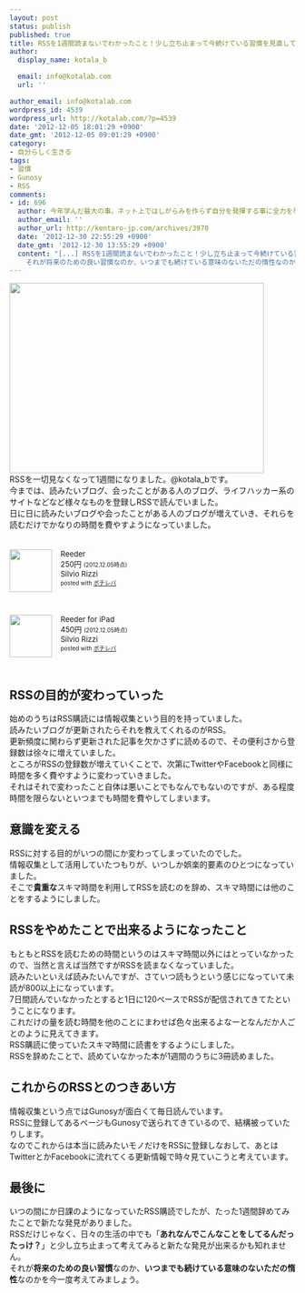 ```yaml
---
layout: post
status: publish
published: true
title: RSSを1週間読まないでわかったこと！少し立ち止まって今続けている習慣を見直してみよう
author:
  display_name: kotala_b

  email: info@kotalab.com
  url: ''

author_email: info@kotalab.com
wordpress_id: 4539
wordpress_url: http://kotalab.com/?p=4539
date: '2012-12-05 18:01:29 +0900'
date_gmt: '2012-12-05 09:01:29 +0900'
category:
- 自分らしく生きる
tags:
- 習慣
- Gunosy
- RSS
comments:
- id: 696
  author: 今年学んだ最大の事。ネット上ではしがらみを作らず自分を発揮する事に全力を尽くす。憲.com | 憲.com
  author_email: ''
  author_url: http://kentaro-jp.com/archives/3970
  date: '2012-12-30 22:55:29 +0900'
  date_gmt: '2012-12-30 13:55:29 +0900'
  content: "[...] RSSを1週間読まないでわかったこと！少し立ち止まって今続けている習慣を... RSSだけじゃなく、日々の生活の中でも「あれなんでこんなことをしてるんだったっけ？」と少し立ち止まって考えてみると新たな発見が出来るかも知れません。
    それが将来のための良い習慣なのか、いつまでも続けている意味のないただの惰性なのかを今一度考えてみましょう。 [...]"
---
```

<p><a href="http://kotalab.com/wp-content/uploads/rss_121205.png" target="_blank"><img src="http://kotalab.com/wp-content/uploads/rss_121205-448x335.png" alt="" title="rss_121205" width="448" height="335" class="alignnone size-large wp-image-4540" /></a><br />
RSSを一切見なくなって1週間になりました。@kotala_bです。<br />
今までは、読みたいブログ、会ったことがある人のブログ、ライフハッカー系のサイトなどなど様々なものを登録しRSSで読んでいました。<br />
日に日に読みたいブログや会ったことがある人のブログが増えていき、それらを読むだけでかなりの時間を費やすようになっていました。</p>
<div class="pochireba" style="text-align:left;font-size:small;padding:20px 0;/zoom: 1;overflow: hidden;"><span class="removed_link" title="http://click.linksynergy.com/fs-bin/click?id=d2yYUp776R4&amp;subid=&amp;offerid=94348.1&amp;type=3&amp;tmpid=3910&amp;RD_PARM1=https%253A%252F%252Fitunes.apple.com%252Fjp%252Fapp%252Freeder%252Fid325502379%253Fmt%253D8%2526uo%253D4"><img src="http://a1396.phobos.apple.com/us/r1000/113/Purple/v4/1e/0f/e5/1e0fe52a-a678-c24a-557e-dcafcf8bbf9b/mzm.bvkpybrb.png" width="75" height="75" style="float:left;margin:0 15px 0 0;" class="pochi_img" ></span>
<div class="pochi_info" style="text-align:left;/zoom: 1;overflow: hidden;">
<div class="pochi_name"><span class="removed_link" title="http://click.linksynergy.com/fs-bin/click?id=d2yYUp776R4&amp;subid=&amp;offerid=94348.1&amp;type=3&amp;tmpid=3910&amp;RD_PARM1=https%253A%252F%252Fitunes.apple.com%252Fjp%252Fapp%252Freeder%252Fid325502379%253Fmt%253D8%2526uo%253D4">Reeder</span></div>
<div class="pochi_price" style="display:inline;">250円</div>
<div class="pochi_time" style="font-size:x-small;display:inline;">(2012.12.05時点)</div>
<div class="pochi_seller"><span class="removed_link" title="http://click.linksynergy.com/fs-bin/click?id=d2yYUp776R4&amp;subid=&amp;offerid=94348.1&amp;type=3&amp;tmpid=3910&amp;RD_PARM1=https%253A%252F%252Fitunes.apple.com%252Fjp%252Fartist%252Fsilvio-rizzi%252Fid325502382%253Fuo%253D4">Silvio Rizzi</span></div>
<div class="pochi_post" style="font-size:x-small;">posted with <a href="http://pochireba.com">ポチレバ</a></div>
</div>
<div class="pochireba-footer" style="clear: left"></div>
</div>
<div class="pochireba" style="text-align:left;font-size:small;padding:20px 0;/zoom: 1;overflow: hidden;"><span class="removed_link" title="http://click.linksynergy.com/fs-bin/click?id=d2yYUp776R4&amp;subid=&amp;offerid=94348.1&amp;type=3&amp;tmpid=3910&amp;RD_PARM1=https%253A%252F%252Fitunes.apple.com%252Fjp%252Fapp%252Freeder-for-ipad%252Fid375661689%253Fmt%253D8%2526uo%253D4"><img src="http://a1112.phobos.apple.com/us/r1000/068/Purple/v4/5e/9b/b9/5e9bb9ef-8ef6-f496-b692-696261cb15a0/mzm.rwdpumdo.png" width="75" height="75" style="float:left;margin:0 15px 0 0;" class="pochi_img" ></span>
<div class="pochi_info" style="text-align:left;/zoom: 1;overflow: hidden;">
<div class="pochi_name"><span class="removed_link" title="http://click.linksynergy.com/fs-bin/click?id=d2yYUp776R4&amp;subid=&amp;offerid=94348.1&amp;type=3&amp;tmpid=3910&amp;RD_PARM1=https%253A%252F%252Fitunes.apple.com%252Fjp%252Fapp%252Freeder-for-ipad%252Fid375661689%253Fmt%253D8%2526uo%253D4">Reeder for iPad</span></div>
<div class="pochi_price" style="display:inline;">450円</div>
<div class="pochi_time" style="font-size:x-small;display:inline;">(2012.12.05時点)</div>
<div class="pochi_seller"><span class="removed_link" title="http://click.linksynergy.com/fs-bin/click?id=d2yYUp776R4&amp;subid=&amp;offerid=94348.1&amp;type=3&amp;tmpid=3910&amp;RD_PARM1=https%253A%252F%252Fitunes.apple.com%252Fjp%252Fartist%252Fsilvio-rizzi%252Fid325502382%253Fuo%253D4">Silvio Rizzi</span></div>
<div class="pochi_post" style="font-size:x-small;">posted with <a href="http://pochireba.com">ポチレバ</a></div>
</div>
<div class="pochireba-footer" style="clear: left"></div>
</div>
<p><!--more--></p>
<h2>RSSの目的が変わっていった</h2>
<p>始めのうちはRSS購読には情報収集という目的を持っていました。<br />
読みたいブログが更新されたらそれを教えてくれるのがRSS。<br />
更新頻度に関わらず更新された記事を欠かさずに読めるので、その便利さから登録数は徐々に増えていました。<br />
ところがRSSの登録数が増えていくことで、次第にTwitterやFacebookと同様に時間を多く費やすように変わっていきました。<br />
それはそれで変わったこと自体は悪いことでもなんでもないのですが、ある程度時間を限らないといつまでも時間を費やしてしまいます。</p>
<h2>意識を変える</h2>
<p>RSSに対する目的がいつの間にか変わってしまっていたのでした。<br />
情報収集として活用していたつもりが、いつしか娯楽的要素のひとつになっていました。<br />
そこで<strong>貴重な</strong>スキマ時間を利用してRSSを読むのを辞め、スキマ時間には他のことをするようにしました。</p>
<h2>RSSをやめたことで出来るようになったこと</h2>
<p>もともとRSSを読むための時間というのはスキマ時間以外にはとっていなかったので、当然と言えば当然ですがRSSを読まなくなっていました。<br />
読みたいといえば読みたいんですが、さていつ読もうという感じになっていて未読が800以上になっています。<br />
7日間読んでいなかったとすると1日に120ペースでRSSが配信されてきてたということになります。<br />
これだけの量を読む時間を他のことにまわせば色々出来るよなーとなんだか人ごとのように見えてきます。<br />
RSS購読に使っていたスキマ時間に読書をするようにしました。<br />
RSSを辞めたことで、読めていなかった本が1週間のうちに3冊読めました。</p>
<h2>これからのRSSとのつきあい方</h2>
<p>情報収集という点ではGunosyが面白くて毎日読んでいます。<br />
RSSに登録してあるページもGunosyで送られてきているので、結構被っていたりします。<br />
なのでこれからは本当に読みたいモノだけをRSSに登録しなおして、あとはTwitterとかFacebookに流れてくる更新情報で時々見ていこうと考えています。</p>
<h2>最後に</h2>
<p>いつの間にか日課のようになっていたRSS購読でしたが、たった1週間辞めてみたことで新たな発見がありました。<br />
RSSだけじゃなく、日々の生活の中でも「<strong>あれなんでこんなことをしてるんだったっけ？</strong>」と少し立ち止まって考えてみると新たな発見が出来るかも知れません。<br />
それが<strong>将来のための良い習慣</strong>なのか、<strong>いつまでも続けている意味のないただの惰性</strong>なのかを今一度考えてみましょう。</p>
